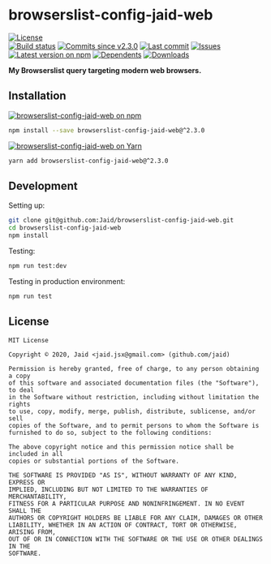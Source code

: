# browserslist-config-jaid-web


<a href="https://raw.githubusercontent.com/Jaid/browserslist-config-jaid-web/master/license.txt"><img src="https://img.shields.io/github/license/Jaid/browserslist-config-jaid-web?style=flat-square" alt="License"/></a>  
<a href="https://actions-badge.atrox.dev/Jaid/browserslist-config-jaid-web/goto"><img src="https://img.shields.io/endpoint.svg?style=flat-square&url=https%3A%2F%2Factions-badge.atrox.dev%2FJaid%2Fbrowserslist-config-jaid-web%2Fbadge" alt="Build status"/></a> <a href="https://github.com/Jaid/browserslist-config-jaid-web/commits"><img src="https://img.shields.io/github/commits-since/Jaid/browserslist-config-jaid-web/v2.3.0?style=flat-square&logo=github" alt="Commits since v2.3.0"/></a> <a href="https://github.com/Jaid/browserslist-config-jaid-web/commits"><img src="https://img.shields.io/github/last-commit/Jaid/browserslist-config-jaid-web?style=flat-square&logo=github" alt="Last commit"/></a> <a href="https://github.com/Jaid/browserslist-config-jaid-web/issues"><img src="https://img.shields.io/github/issues/Jaid/browserslist-config-jaid-web?style=flat-square&logo=github" alt="Issues"/></a>  
<a href="https://npmjs.com/package/browserslist-config-jaid-web"><img src="https://img.shields.io/npm/v/browserslist-config-jaid-web?style=flat-square&logo=npm&label=latest%20version" alt="Latest version on npm"/></a> <a href="https://github.com/Jaid/browserslist-config-jaid-web/network/dependents"><img src="https://img.shields.io/librariesio/dependents/npm/browserslist-config-jaid-web?style=flat-square&logo=npm" alt="Dependents"/></a> <a href="https://npmjs.com/package/browserslist-config-jaid-web"><img src="https://img.shields.io/npm/dm/browserslist-config-jaid-web?style=flat-square&logo=npm" alt="Downloads"/></a>

**My Browserslist query targeting modern web browsers.**















## Installation
<a href="https://npmjs.com/package/browserslist-config-jaid-web"><img src="https://img.shields.io/badge/npm-browserslist--config--jaid--web-C23039?style=flat-square&logo=npm" alt="browserslist-config-jaid-web on npm"/></a>
```bash
npm install --save browserslist-config-jaid-web@^2.3.0
```
<a href="https://yarnpkg.com/package/browserslist-config-jaid-web"><img src="https://img.shields.io/badge/Yarn-browserslist--config--jaid--web-2F8CB7?style=flat-square&logo=yarn&logoColor=white" alt="browserslist-config-jaid-web on Yarn"/></a>
```bash
yarn add browserslist-config-jaid-web@^2.3.0
```








## Development



Setting up:
```bash
git clone git@github.com:Jaid/browserslist-config-jaid-web.git
cd browserslist-config-jaid-web
npm install
```
Testing:
```bash
npm run test:dev
```
Testing in production environment:
```bash
npm run test
```


## License
```text
MIT License

Copyright © 2020, Jaid <jaid.jsx@gmail.com> (github.com/jaid)

Permission is hereby granted, free of charge, to any person obtaining a copy
of this software and associated documentation files (the "Software"), to deal
in the Software without restriction, including without limitation the rights
to use, copy, modify, merge, publish, distribute, sublicense, and/or sell
copies of the Software, and to permit persons to whom the Software is
furnished to do so, subject to the following conditions:

The above copyright notice and this permission notice shall be included in all
copies or substantial portions of the Software.

THE SOFTWARE IS PROVIDED "AS IS", WITHOUT WARRANTY OF ANY KIND, EXPRESS OR
IMPLIED, INCLUDING BUT NOT LIMITED TO THE WARRANTIES OF MERCHANTABILITY,
FITNESS FOR A PARTICULAR PURPOSE AND NONINFRINGEMENT. IN NO EVENT SHALL THE
AUTHORS OR COPYRIGHT HOLDERS BE LIABLE FOR ANY CLAIM, DAMAGES OR OTHER
LIABILITY, WHETHER IN AN ACTION OF CONTRACT, TORT OR OTHERWISE, ARISING FROM,
OUT OF OR IN CONNECTION WITH THE SOFTWARE OR THE USE OR OTHER DEALINGS IN THE
SOFTWARE.
```

